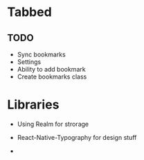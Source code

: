 # Tabbed

## TODO

- Sync bookmarks
- Settings
- Ability to add bookmark
- Create bookmarks class

# Libraries

- Using Realm for strorage

- React-Native-Typography for design stuff

- 
